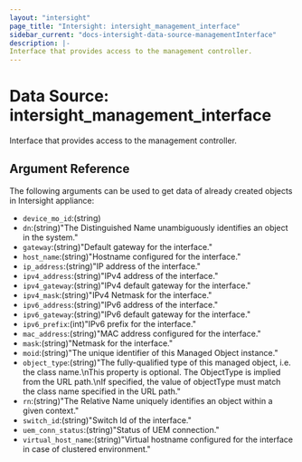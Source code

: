 ```yaml
---
layout: "intersight"
page_title: "Intersight: intersight_management_interface"
sidebar_current: "docs-intersight-data-source-managementInterface"
description: |-
Interface that provides access to the management controller.
---
```


# Data Source: intersight_management_interface
Interface that provides access to the management controller.
## Argument Reference
The following arguments can be used to get data of already created objects in Intersight appliance:
* `device_mo_id`:(string)
* `dn`:(string)"The Distinguished Name unambiguously identifies an object in the system."
* `gateway`:(string)"Default gateway for the interface."
* `host_name`:(string)"Hostname configured for the interface."
* `ip_address`:(string)"IP address of the interface."
* `ipv4_address`:(string)"IPv4 address of the interface."
* `ipv4_gateway`:(string)"IPv4 default gateway for the interface."
* `ipv4_mask`:(string)"IPv4 Netmask for the interface."
* `ipv6_address`:(string)"IPv6 address of the interface."
* `ipv6_gateway`:(string)"IPv6 default gateway for the interface."
* `ipv6_prefix`:(int)"IPv6 prefix for the interface."
* `mac_address`:(string)"MAC address configured for the interface."
* `mask`:(string)"Netmask for the interface."
* `moid`:(string)"The unique identifier of this Managed Object instance."
* `object_type`:(string)"The fully-qualified type of this managed object, i.e. the class name.\nThis property is optional. The ObjectType is implied from the URL path.\nIf specified, the value of objectType must match the class name specified in the URL path."
* `rn`:(string)"The Relative Name uniquely identifies an object within a given context."
* `switch_id`:(string)"Switch Id of the interface."
* `uem_conn_status`:(string)"Status of UEM connection."
* `virtual_host_name`:(string)"Virtual hostname configured for the interface in case of clustered environment."
